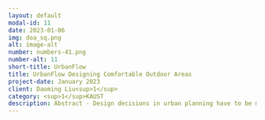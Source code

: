 ```yaml
---
layout: default
modal-id: 11
date: 2023-01-06
img: doa_sq.png
alt: image-alt
number: numbers-41.png
number-alt: 11 
short-title: UrbanFlow
title: UrbanFlow Designing Comfortable Outdoor Areas
project-date: January 2023
client: Daoming Liu<sup>1</sup>
category: <sup>1</sup>KAUST
description: Abstract - Design decisions in urban planning have to be made with particular carefulness as the resulting constraints are binding for the whole architectural design that follows. In this context, investigating and optimizing the airflow in urban environments is critical to design comfortable outdoor areas as unwanted effects such as windy areas and the formation of heat pockets have to be avoided. Our UrbanFlow framework enables interactive architectural design allowing for decision making based on simulating urban flow. Compared to real-time fluid flow simulation, enabling interactive architecture design poses an even higher computational efficiency challenge as evaluating a design by simulation usually requires hundreds of time steps. This is addressed based on a highly efficient Eulerian fluid simulator in which we incorporate a unified porosity model which is devised to encode digital urban models containing objects such as buildings and trees. UrbanFlow is equipped with an optimization routine enabling the direct computation of design adaptations improving livability and comfort for given parameterized architectural designs. To ensure convergence of the optimization process, instead of the classical Navier–Stokes equations, the Reynolds-averaged Navier–Stokes equations are solved as this can be done on a relatively coarse grid and allows for the decoupling of the effects of turbulent eddies which are taken into account using a separate turbulence model. As we demonstrate on a real-world example taken from an ongoing architectural competition, this results in a fast convergence of the optimization process which computes a design adaptation avoiding heat pockets as well as uncomfortable windy areas. UrbanFlow exploits the power of the graphics processing unit running on a single desktop computer as it is widely available in most architectural and urban planning firms. We also provide a plugin which enable its use with the Rhinoceros 3D software widely used in computational design and architecture.
---
```


